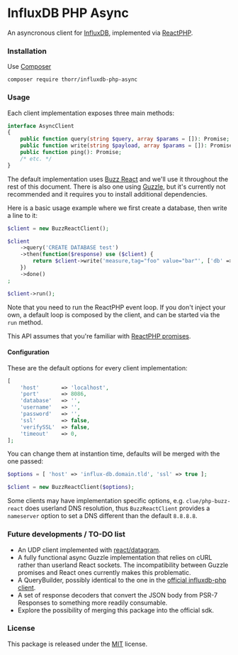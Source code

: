 # InfluxDB PHP Async
 
 An asyncronous client for [InfluxDB][InfluxDB], implemented via [ReactPHP][ReactPHP].

### Installation

Use [Composer][Composer]

`composer require thorr/influxdb-php-async`

### Usage

Each client implementation exposes three main methods:
 
```php
interface AsyncClient
{
    public function query(string $query, array $params = []): Promise;
    public function write(string $payload, array $params = []): Promise;
    public function ping(): Promise;
    /* etc. */
}
```

The default implementation uses [Buzz React][Buzz React] and we'll use it throughout the rest of this document. There is also one using [Guzzle][Guzzle], but it's currently not recommended and it requires you to install additional dependencies.

Here is a basic usage example where we first create a database, then write a line to it:

```php
$client = new BuzzReactClient();

$client
    ->query('CREATE DATABASE test')
    ->then(function($response) use ($client) {
        return $client->write('measure,tag="foo" value="bar"', ['db' => 'test']);
    })
    ->done()
;

$client->run();
```

Note that you need to run the ReactPHP event loop. If you don't inject your own, a default loop is composed by the client, and can be started via the `run` method.

This API assumes that you're familiar with [ReactPHP promises][ReactPHP promises].

#### Configuration

These are the default options for every client implementation:

```php
[
    'host'       => 'localhost',
    'port'       => 8086,
    'database'   => '',
    'username'   => '',
    'password'   => '',
    'ssl'        => false,
    'verifySSL'  => false,
    'timeout'    => 0,
];
```

You can change them at instantion time, defaults will be merged with the one passed:

```php
$options = [ 'host' => 'influx-db.domain.tld', 'ssl' => true ];

$client = new BuzzReactClient($options);
```

Some clients may have implementation specific options, e.g. `clue/php-buzz-react` does userland DNS resolution, thus `BuzzReactClient` provides a `nameserver` option to set a DNS different than the default `8.8.8.8`.

### Future developments / TO-DO list

- An UDP client implemented with [react/datagram](https://github.com/reactphp/datagram).
- A fully functional async Guzzle implementation that relies on cURL rather than userland React sockets. The incompatibility between Guzzle promises and React ones currently makes this problematic.
- A QueryBuilder, possibly identical to the one in the [official influxdb-php client].
- A set of response decoders that convert the JSON body from PSR-7 Responses to something more readily consumable.
- Explore the possibility of merging this package into the official sdk.

### License

This package is released under the [MIT](https://github.com/stefanotorresi/influxdb-php-async/blob/master/LICENSE) license.


[InfluxDB]: https://github.com/influxdata/influxdb
[ReactPHP]: http://reactphp.org
[Composer]: https://getcomposer.org
[Buzz React]: https://github.com/clue/php-buzz-react
[Guzzle]: http://guzzlephp.org
[ReactPHP promises]: https://github.com/reactphp/promise
[official influxdb-php client]: https://github.com/influxdata/influxdb-php
